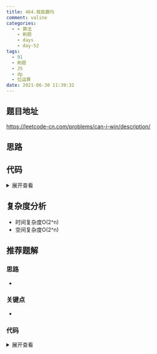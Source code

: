 ```yaml
---
title: 464.我能赢吗
comment: valine
categories:
  - - 算法
    - 刷题
    - days
    - day-52
tags:
  - 91
  - 刷题
  - JS
  - dp
  - 位运算
date: 2021-06-30 11:39:32
---
```


## 题目地址
https://leetcode-cn.com/problems/can-i-win/description/
## 思路

## 代码

<details>
    <summary>展开查看</summary>

```js
/**
 * @param {number} maxChoosableInteger
 * @param {number} desiredTotal
 * @return {boolean}
 */
var canIWin = function(max, total) {
    //特例
    if (max >= total) return true;
    if (((1 + max) * max) / 2 < total) return false;
    const map = new Map();
    // const visited = new Array(max+1)
    const dfs = (visited, sum) => {
        const state = visited.toString();
        if (map.has(state)) return map.get(state);
        if (sum >= total) {
            //上局赢,本局输
            map.set(state, false);
            return false;
        }

        for (let i = 1; i <= max; i++) {
            if (!visited[i]) {
                visited[i] = 1;
                const result = dfs(visited, sum + i); //下一局结果
                visited[i] = 0;
                if (!result) {
                    map.set(state, true);
                    return true;
                }
            }
        }
        map.set(state, false);
        return false;
    };
    return dfs(new Array(max + 1).fill(0), 0);
};
```

</details>

## 复杂度分析

-   时间复杂度O(2^n)
-   空间复杂度O(2^n)

## 推荐题解

### 思路

-

### 关键点

-

### 代码

<details>
    <summary>展开查看</summary>

```js

```

</details>
